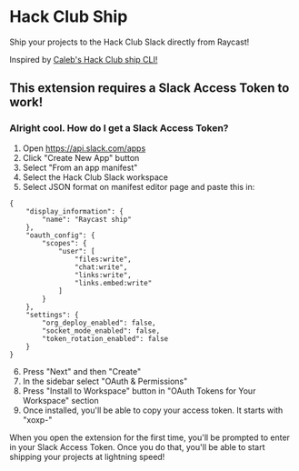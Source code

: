 # Hack Club Ship

Ship your projects to the Hack Club Slack directly from Raycast!

Inspired by [Caleb's Hack Club ship CLI!](https://github.com/cjdenio/hackclub-ship)

## This extension requires a Slack Access Token to work!

### Alright cool. How do I get a Slack Access Token?

1. Open https://api.slack.com/apps
2. Click "Create New App" button
3. Select "From an app manifest"
4. Select the Hack Club Slack workspace
5. Select JSON format on manifest editor page and paste this in:

```
{
    "display_information": {
        "name": "Raycast ship"
    },
    "oauth_config": {
        "scopes": {
            "user": [
                "files:write",
                "chat:write",
                "links:write",
                "links.embed:write"
            ]
        }
    },
    "settings": {
        "org_deploy_enabled": false,
        "socket_mode_enabled": false,
        "token_rotation_enabled": false
    }
}
```

6. Press "Next" and then "Create"
7. In the sidebar select "OAuth & Permissions"
8. Press "Install to Workspace" button in "OAuth Tokens for Your Workspace" section
9. Once installed, you'll be able to copy your access token. It starts with "xoxp-"

When you open the extension for the first time, you'll be prompted to enter in your Slack Access Token. Once you do that, you'll be able to start shipping your projects at lightning speed!